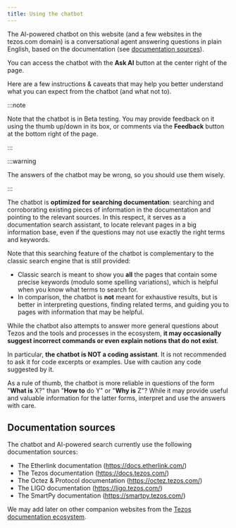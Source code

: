 ```yaml
---
title: Using the chatbot
---
```


The AI-powered chatbot on this website (and a few websites in the tezos.com domain) is a conversational agent answering questions in plain English, based on the documentation (see [documentation sources](#documentation-sources)).

You can access the chatbot with the **Ask AI** button at the center right of the page.

Here are a few instructions & caveats that may help you better understand what you can expect from the chatbot (and what not to).

:::note

Note that the chatbot is in Beta testing. You may provide feedback on it using the thumb up/down in its box, or comments via the **Feedback** button at the bottom right of the page.

:::

:::warning

The answers of the chatbot may be wrong, so you should use them wisely.

:::

The chatbot is **optimized for searching documentation**: searching and corroborating existing pieces of information in the documentation and pointing to the relevant sources.
In this respect, it serves as a documentation search assistant, to locate relevant pages in a big information base, even if the questions may not use exactly the right terms and keywords.

Note that this searching feature of the chatbot is complementary to the classic search engine that is still provided:
- Classic search is meant to show you **all** the pages that contain some precise keywords (modulo some spelling variations), which is helpful when you know what terms to search for.
- In comparison, the chatbot is **not** meant for exhaustive results, but is better in interpreting questions, finding related terms, and guiding you to pages with information that may be helpful.

While the chatbot also attempts to answer more general questions about Tezos and the tools and processes in the ecosystem, **it may occasionally suggest incorrect commands or even explain notions that do not exist**.

In particular, **the chatbot is NOT a coding assistant**. It is not recommended to ask it for code excerpts or examples. Use with caution any code suggested by it.

As a rule of thumb, the chatbot is more reliable in questions of the form "**What is** X?" than "**How to** do Y" or "**Why is** Z"?
While it may provide useful and valuable information for the latter forms, interpret and use the answers with care.

## Documentation sources

The chatbot and AI-powered search currently use the following documentation sources:

- The Etherlink documentation (https://docs.etherlink.com/)
- The Tezos documentation (https://docs.tezos.com/)
- The Octez & Protocol documentation (https://octez.tezos.com/)
- The LIGO documentation (https://ligo.tezos.com/)
- The SmartPy documentation (https://smartpy.tezos.com/)

We may add later on other companion websites from the [Tezos documentation ecosystem](https://docs.tezos.com/overview/resources).

